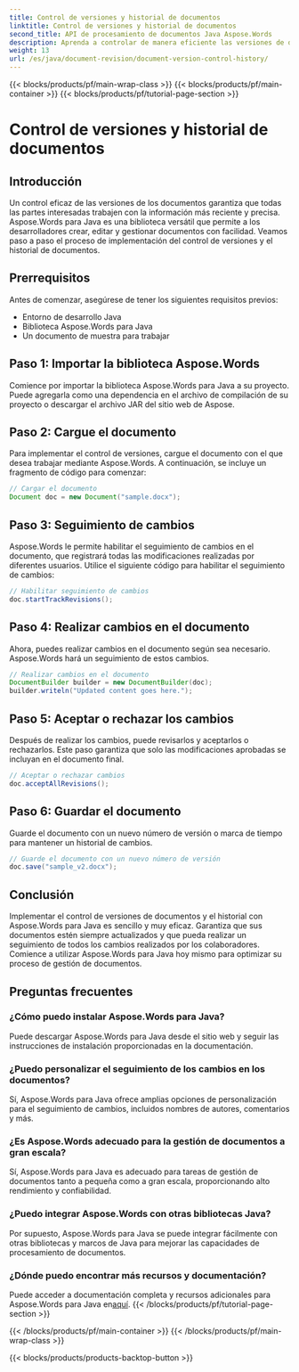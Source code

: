 ```yaml
---
title: Control de versiones y historial de documentos
linktitle: Control de versiones y historial de documentos
second_title: API de procesamiento de documentos Java Aspose.Words
description: Aprenda a controlar de manera eficiente las versiones de documentos con Aspose.Words para Java. Gestione cambios, colabore sin problemas y realice un seguimiento de las revisiones sin esfuerzo.
weight: 13
url: /es/java/document-revision/document-version-control-history/
---
```


{{< blocks/products/pf/main-wrap-class >}}
{{< blocks/products/pf/main-container >}}
{{< blocks/products/pf/tutorial-page-section >}}

# Control de versiones y historial de documentos


## Introducción

Un control eficaz de las versiones de los documentos garantiza que todas las partes interesadas trabajen con la información más reciente y precisa. Aspose.Words para Java es una biblioteca versátil que permite a los desarrolladores crear, editar y gestionar documentos con facilidad. Veamos paso a paso el proceso de implementación del control de versiones y el historial de documentos.

## Prerrequisitos

Antes de comenzar, asegúrese de tener los siguientes requisitos previos:

- Entorno de desarrollo Java
- Biblioteca Aspose.Words para Java
- Un documento de muestra para trabajar

## Paso 1: Importar la biblioteca Aspose.Words

Comience por importar la biblioteca Aspose.Words para Java a su proyecto. Puede agregarla como una dependencia en el archivo de compilación de su proyecto o descargar el archivo JAR del sitio web de Aspose.

## Paso 2: Cargue el documento

Para implementar el control de versiones, cargue el documento con el que desea trabajar mediante Aspose.Words. A continuación, se incluye un fragmento de código para comenzar:

```java
// Cargar el documento
Document doc = new Document("sample.docx");
```

## Paso 3: Seguimiento de cambios

Aspose.Words le permite habilitar el seguimiento de cambios en el documento, que registrará todas las modificaciones realizadas por diferentes usuarios. Utilice el siguiente código para habilitar el seguimiento de cambios:

```java
// Habilitar seguimiento de cambios
doc.startTrackRevisions();
```

## Paso 4: Realizar cambios en el documento

Ahora, puedes realizar cambios en el documento según sea necesario. Aspose.Words hará un seguimiento de estos cambios.

```java
// Realizar cambios en el documento
DocumentBuilder builder = new DocumentBuilder(doc);
builder.writeln("Updated content goes here.");
```

## Paso 5: Aceptar o rechazar los cambios

Después de realizar los cambios, puede revisarlos y aceptarlos o rechazarlos. Este paso garantiza que solo las modificaciones aprobadas se incluyan en el documento final.

```java
// Aceptar o rechazar cambios
doc.acceptAllRevisions();
```

## Paso 6: Guardar el documento

Guarde el documento con un nuevo número de versión o marca de tiempo para mantener un historial de cambios.

```java
// Guarde el documento con un nuevo número de versión
doc.save("sample_v2.docx");
```

## Conclusión

Implementar el control de versiones de documentos y el historial con Aspose.Words para Java es sencillo y muy eficaz. Garantiza que sus documentos estén siempre actualizados y que pueda realizar un seguimiento de todos los cambios realizados por los colaboradores. Comience a utilizar Aspose.Words para Java hoy mismo para optimizar su proceso de gestión de documentos.

## Preguntas frecuentes

### ¿Cómo puedo instalar Aspose.Words para Java?

Puede descargar Aspose.Words para Java desde el sitio web y seguir las instrucciones de instalación proporcionadas en la documentación.

### ¿Puedo personalizar el seguimiento de los cambios en los documentos?

Sí, Aspose.Words para Java ofrece amplias opciones de personalización para el seguimiento de cambios, incluidos nombres de autores, comentarios y más.

### ¿Es Aspose.Words adecuado para la gestión de documentos a gran escala?

Sí, Aspose.Words para Java es adecuado para tareas de gestión de documentos tanto a pequeña como a gran escala, proporcionando alto rendimiento y confiabilidad.

### ¿Puedo integrar Aspose.Words con otras bibliotecas Java?

Por supuesto, Aspose.Words para Java se puede integrar fácilmente con otras bibliotecas y marcos de Java para mejorar las capacidades de procesamiento de documentos.

### ¿Dónde puedo encontrar más recursos y documentación?

 Puede acceder a documentación completa y recursos adicionales para Aspose.Words para Java en[aquí](https://reference.aspose.com/words/java/).
{{< /blocks/products/pf/tutorial-page-section >}}

{{< /blocks/products/pf/main-container >}}
{{< /blocks/products/pf/main-wrap-class >}}

{{< blocks/products/products-backtop-button >}}
